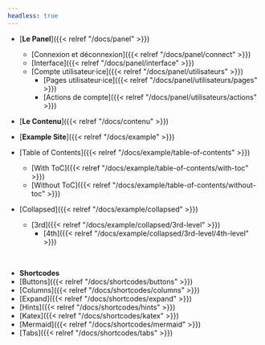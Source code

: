 ```yaml
---
headless: true
---
```

- [**Le Panel**]({{< relref "/docs/panel" >}})
  - [Connexion et déconnexion]({{< relref "/docs/panel/connect" >}})
  - [Interface]({{< relref "/docs/panel/interface" >}})
  - [Compte utilisateur·ice]({{< relref "/docs/panel/utilisateurs" >}})
    - [Pages utilisateur·ice]({{< relref "/docs/panel/utilisateurs/pages" >}})
    - [Actions de compte]({{< relref "/docs/panel/utilisateurs/actions" >}})

- [**Le Contenu**]({{< relref "/docs/contenu" >}})

- [**Example Site**]({{< relref "/docs/example" >}})
- [Table of Contents]({{< relref "/docs/example/table-of-contents" >}})
  - [With ToC]({{< relref "/docs/example/table-of-contents/with-toc" >}})
  - [Without ToC]({{< relref "/docs/example/table-of-contents/without-toc" >}})
- [Collapsed]({{< relref "/docs/example/collapsed" >}})
  - [3rd]({{< relref "/docs/example/collapsed/3rd-level" >}})
    - [4th]({{< relref "/docs/example/collapsed/3rd-level/4th-level" >}})
<br />

- **Shortcodes**
- [Buttons]({{< relref "/docs/shortcodes/buttons" >}})
- [Columns]({{< relref "/docs/shortcodes/columns" >}})
- [Expand]({{< relref "/docs/shortcodes/expand" >}})
- [Hints]({{< relref "/docs/shortcodes/hints" >}})
- [Katex]({{< relref "/docs/shortcodes/katex" >}})
- [Mermaid]({{< relref "/docs/shortcodes/mermaid" >}})
- [Tabs]({{< relref "/docs/shortcodes/tabs" >}})
<br />
